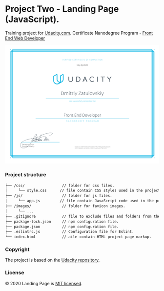 # Project Two - Landing Page (JavaScript).
Training project for [Udacity.com]. Certificate Nanodegree Program - [Front End Web Developer]

<img src="./certificate/certificate.svg" alt="Certificate Udacity" width="600" />

### Project structure

```html
├── /css/                 // folder for css files.
│     └── style.css      // file contain CSS styles used in the project.
├── /js/                  // folder for js files.   
│     └── app.js         // file contain JavaScript code used in the project.
├── /images/              // folder for favicon images.  
│     └── ...
├── .gitignore            // file to exclude files and folders from the repository.
├── package-lock.json     // npm configuration file.
├── package.json          // npm configuration file.
├── .eslintrc.js          // Сonfiguration file for Eslint.
└── index.html            // аile contain HTML project page markup.
```

### Copyright
The project is based on the [Udacity repository].

### License
© 2020 Landing Page is [MIT licensed].

[Udacity.com]: https://www.udacity.com/
[Udacity repository]: https://github.com/udacity/fend/tree/refresh-2019/projects/landing-page
[MIT licensed]: https://github.com/GrafSoul/udacity-project-two/blob/master/LICENSE.txt

[Front End Web Developer]: https://confirm.udacity.com/7QM9HD6
